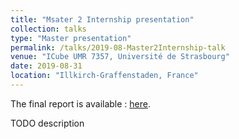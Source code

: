 ```yaml
---
title: "Msater 2 Internship presentation"
collection: talks
type: "Master presentation"
permalink: /talks/2019-08-Master2Internship-talk
venue: "ICube UMR 7357, Université de Strasbourg"
date: 2019-08-31
location: "Illkirch-Graffenstaden, France"
---
```


The final report is available : [here](/files/2019-Master2Internship-report.pdf).

TODO description
